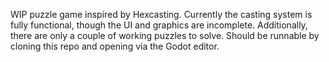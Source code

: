 WIP puzzle game inspired by Hexcasting. 
Currently the casting system is fully functional, though the UI and graphics are incomplete. Additionally, there are only a couple of working puzzles to solve.
Should be runnable by cloning this repo and opening via the Godot editor.
